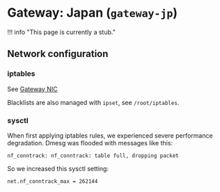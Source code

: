 # Gateway: Japan (`gateway-jp`)

!!! info "This page is currently a stub."

## Network configuration

### iptables

See [Gateway NIC](gateway-nic.md#iptables)

Blacklists are also managed with `ipset`, see `/root/iptables`.

### sysctl

When first applying iptables rules, we experienced severe performance degradation. Dmesg was flooded with messages like this:

```text
nf_conntrack: nf_conntrack: table full, dropping packet
```

So we increased this sysctl setting:

```shell title="/etc/sysctl.d/00-ustclug.conf"
net.nf_conntrack_max = 262144
```
